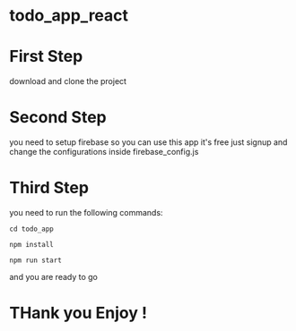 # todo_app_react

# First Step

download and clone the project

# Second Step

you need to setup firebase so you can use this app
it's free just signup and change the configurations
inside firebase_config.js

# Third Step

you need to run the following commands:

    cd todo_app

    npm install

    npm run start

and you are ready to go

# THank you Enjoy !
